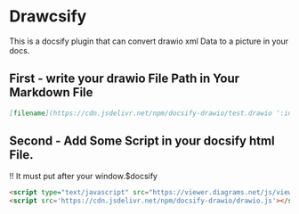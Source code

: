 # Drawcsify

This is a docsify plugin that can convert drawio xml Data to a picture in your docs.

## First - write your drawio File Path in Your Markdown File

```md
[filename](https://cdn.jsdelivr.net/npm/docsify-drawio/test.drawio ':include :type=code')
```

## Second - Add Some Script in your docsify html File.

!! It must put after your window.$docsify 

```html
<script type="text/javascript" src="https://viewer.diagrams.net/js/viewer-static.min.js"></script>
<script src='https://cdn.jsdelivr.net/npm/docsify-drawio/drawio.js'></script>
```